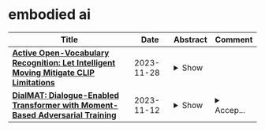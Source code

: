 # embodied ai

| **Title** | **Date** | **Abstract** | **Comment** |
| --- | --- | --- | --- |
| **[Active Open-Vocabulary Recognition: Let Intelligent Moving Mitigate CLIP Limitations](http://arxiv.org/abs/2311.17938v1)** | 2023-11-28 | <details><summary>Show</summary><p>Active recognition, which allows intelligent agents to explore observations for better recognition performance, serves as a prerequisite for various embodied AI tasks, such as grasping, navigation and room arrangements. Given the evolving environment and the multitude of object classes, it is impractical to include all possible classes during the training stage. In this paper, we aim at advancing active open-vocabulary recognition, empowering embodied agents to actively perceive and classify arbitrary objects. However, directly adopting recent open-vocabulary classification models, like Contrastive Language Image Pretraining (CLIP), poses its unique challenges. Specifically, we observe that CLIP's performance is heavily affected by the viewpoint and occlusions, compromising its reliability in unconstrained embodied perception scenarios. Further, the sequential nature of observations in agent-environment interactions necessitates an effective method for integrating features that maintains discriminative strength for open-vocabulary classification. To address these issues, we introduce a novel agent for active open-vocabulary recognition. The proposed method leverages inter-frame and inter-concept similarities to navigate agent movements and to fuse features, without relying on class-specific knowledge. Compared to baseline CLIP model with 29.6% accuracy on ShapeNet dataset, the proposed agent could achieve 53.3% accuracy for open-vocabulary recognition, without any fine-tuning to the equipped CLIP model. Additional experiments conducted with the Habitat simulator further affirm the efficacy of our method.</p></details> |  |
| **[DialMAT: Dialogue-Enabled Transformer with Moment-Based Adversarial Training](http://arxiv.org/abs/2311.06855v1)** | 2023-11-12 | <details><summary>Show</summary><p>This paper focuses on the DialFRED task, which is the task of embodied instruction following in a setting where an agent can actively ask questions about the task. To address this task, we propose DialMAT. DialMAT introduces Moment-based Adversarial Training, which incorporates adversarial perturbations into the latent space of language, image, and action. Additionally, it introduces a crossmodal parallel feature extraction mechanism that applies foundation models to both language and image. We evaluated our model using a dataset constructed from the DialFRED dataset and demonstrated superior performance compared to the baseline method in terms of success rate and path weighted success rate. The model secured the top position in the DialFRED Challenge, which took place at the CVPR 2023 Embodied AI workshop.</p></details> | <details><summary>Accep...</summary><p>Accepted for presentation at Fourth Annual Embodied AI Workshop at CVPR</p></details> |